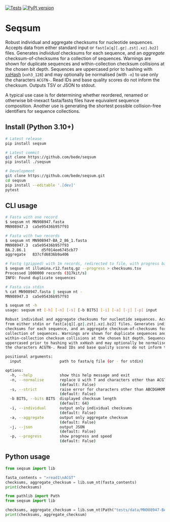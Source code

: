 [![Tests](https://github.com/bede/seqsum/actions/workflows/test.yml/badge.svg)](https://github.com/bede/seqsum/actions/workflows/test.yml) [![PyPI version](https://img.shields.io/pypi/v/seqsum)](https://pypi.org/project/seqsum)

# Seqsum

Robust individual and aggregate checksums for nucleotide sequences. Accepts data from either standard input or `fast[a|q][.gz|.zst|.xz|.bz2]` files. Generates *individual* checksums for each sequence, and an *aggregate* checksum-of-checksums for a collection of sequences. Warnings are shown for duplicate sequences and within-collection checksum collisions at the chosen bit depth. Sequences are uppercased prior to hashing with [xxHash](https://github.com/ifduyue/python-xxhash) (`xxh3_128`) and may optionally be normalised (with `-n`) to use only the characters `ACGTN-`. Read IDs and base quality scores do not inform the checksum. Outputs TSV or JSON to stdout.

A typical use case is for determining whether reordered, renamed or otherwise bit-inexact fasta/fastq files have equivalent sequence composition. Another use is generating the shortest possible collision-free identifiers for sequence collections.

## Install (Python 3.10+)

```bash
# Latest release
pip install seqsum

# Latest commit
git clone https://github.com/bede/seqsum
pip install ./seqsum

# Development
git clone https://github.com/bede/seqsum.git
cd seqsum
pip install --editable '.[dev]'
pytest
```



## CLI usage

```bash
# Fasta with one record
$ seqsum nt MN908947.fasta
MN908947.3	ca5e95436b957f93

# Fasta with two records
$ seqsum nt MN908947-BA_2_86_1.fasta
MN908947.3	ca5e95436b957f93
BA.2.86.1		d5f014ee6745cb77
aggregate	837cfd6836b9a406

# Fastq (gzipped) with 1m records, redirected to file, with progress bar
$ seqsum nt illumina.r12.fastq.gz --progress > checksums.tsv
Processed 1000000 records (317kit/s)
INFO: Found duplicate sequences

# Fasta via stdin
% cat MN908947.fasta | seqsum nt -
MN908947.3	ca5e95436b957f93
```

```bash
$ seqsum nt -h                       
usage: seqsum nt [-h] [-n] [-s] [-b BITS] [-i] [-a] [-j] [-p] input

Robust individual and aggregate checksums for nucleotide sequences. Accepts input
from either stdin or fast[a|q][.gz|.zst|.xz|.bz2] files. Generates individual
checksums for each sequence, and an aggregate checksum-of-checksums for a
collection of sequences. Warnings are shown for duplicate sequences and
within-collection checksum collisions at the chosen bit depth. Sequences are
uppercased prior to hashing with xxHash and may optionally be normalised to use only
the characters ACGTN-. Read IDs and base quality scores do not inform the checksum

positional arguments:
  input                 path to fasta/q file (or - for stdin)

options:
  -h, --help            show this help message and exit
  -n, --normalise       replace U with T and characters other than ACGT- with N
                        (default: False)
  -s, --strict          raise error for characters other than ABCDGHKMNRSTVWY-
                        (default: False)
  -b BITS, --bits BITS  displayed checksum length
                        (default: 64)
  -i, --individual      output only individual checksums
                        (default: False)
  -a, --aggregate       output only aggregate checksum
                        (default: False)
  -j, --json            output JSON
                        (default: False)
  -p, --progress        show progress and speed
                        (default: False)
```



## Python usage

```python
from seqsum import lib

fasta_contents = ">read1\nACGT"
checksums, aggregate_checksum = lib.sum_nt(fasta_contents)
print(checksums)
```

```python
from pathlib import Path
from seqsum import lib

checksums, aggregate_checksum = lib.sum_nt(Path("tests/data/MN908947-BA_2_86_1.fasta"))
print(checksums, aggregate_checksum)
```


